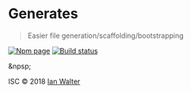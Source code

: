 # Generates
> Easier file generation/scaffolding/bootstrapping

[![Npm page][npm-image]][npm-url]
[![Build status][build-image]][build-url]

&npsp;

ISC &copy; 2018 [Ian Walter](https://iankwalter.com)

[npm-image]: https://img.shields.io/npm/v/generates.svg
[npm-url]: https://www.npmjs.com/package/generates
[build-image]: https://circleci.com/ianwalter/generates.svg
[build-url]: https://circleci.com/ianwalter/generates

